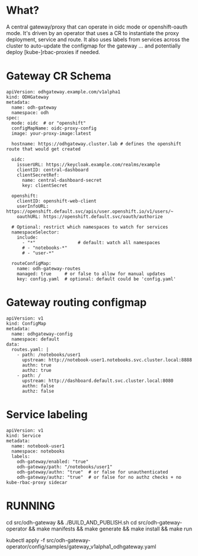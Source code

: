 # What?

A central gateway/proxy that can operate in oidc mode or openshift-oauth mode. It's driven by an operator that uses a CR to instantiate the proxy deployment, service and route.
It also uses labels from services across the cluster to auto-update the configmap for the gateway ... and potentially deploy [kube-]rbac-proxies if needed.

# Gateway CR Schema
```
apiVersion: odhgateway.example.com/v1alpha1
kind: ODHGateway
metadata:
  name: odh-gateway
  namespace: odh
spec:
  mode: oidc  # or "openshift"
  configMapName: oidc-proxy-config
  image: your-proxy-image:latest

  hostname: https://odhgateway.cluster.lab # defines the openshift route that would get created

  oidc:
    issuerURL: https://keycloak.example.com/realms/example
    clientID: central-dashboard
    clientSecretRef:
      name: central-dashboard-secret
      key: clientSecret

  openshift:
    clientID: openshift-web-client
    userInfoURL: https://openshift.default.svc/apis/user.openshift.io/v1/users/~
    oauthURL: https://openshift.default.svc/oauth/authorize

  # Optional: restrict which namespaces to watch for services
  namespaceSelector:
    include:
      - "*"                # default: watch all namespaces
      # - "notebooks-*"
      # - "user-*"

  routeConfigMap:
    name: odh-gateway-routes
    managed: true     # or false to allow for manual updates
    key: config.yaml  # optional: default could be 'config.yaml'
```

# Gateway routing configmap
```
apiVersion: v1
kind: ConfigMap
metadata:
  name: odhgateway-config
  namespace: default
data:
  routes.yaml: |
    - path: /notebooks/user1
      upstream: http://notebook-user1.notebooks.svc.cluster.local:8888
      authn: true
      authz: true
    - path: /
      upstream: http://dashboard.default.svc.cluster.local:8080
      authn: false
      authz: false
```

# Service labeling
```
apiVersion: v1
kind: Service
metadata:
  name: notebook-user1
  namespace: notebooks
  labels:
    odh-gateway/enabled: "true"
    odh-gateway/path: "/notebooks/user1"
    odh-gateway/authn: "true"  # or false for unauthenticated
    odh-gateway/authz: "true"  # or false for no authz checks + no kube-rbac-proxy sidecar
```

# RUNNING

cd src/odh-gateway && ./BUILD_AND_PUBLISH.sh
cd src/odh-gateway-operator && make manifests && make generate && make install && make run

kubectl apply -f src/odh-gateway-operator/config/samples/gateway_v1alpha1_odhgateway.yaml
